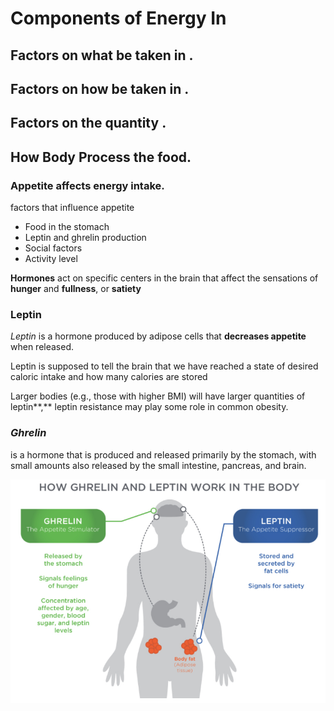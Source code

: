 # Components of Energy In

## Factors on what be taken in . 

## Factors on how be taken in . 

## Factors on the quantity . 

## How Body Process the food. 

### Appetite affects energy intake. 

factors that influence appetite

* Food in the stomach
* Leptin and ghrelin production
* Social factors
* Activity level

**Hormones** act on specific centers in the brain that affect the sensations of **hunger** and **fullness**, or **satiety**

### Leptin

_Leptin_ is a hormone produced by adipose cells that **decreases appetite** when released. 

Leptin is supposed to tell the brain that we have reached a state of desired caloric intake and how many calories are stored

Larger bodies \(e.g., those with higher BMI\) will have larger quantities of leptin**,** leptin resistance may play some role in common obesity.

### _**Ghrelin**_ 

is a hormone that is produced and released primarily by the stomach, with small amounts also released by the small intestine, pancreas, and brain.

![](../.gitbook/assets/screen-shot-2021-01-19-at-11.10.06-am.png)









